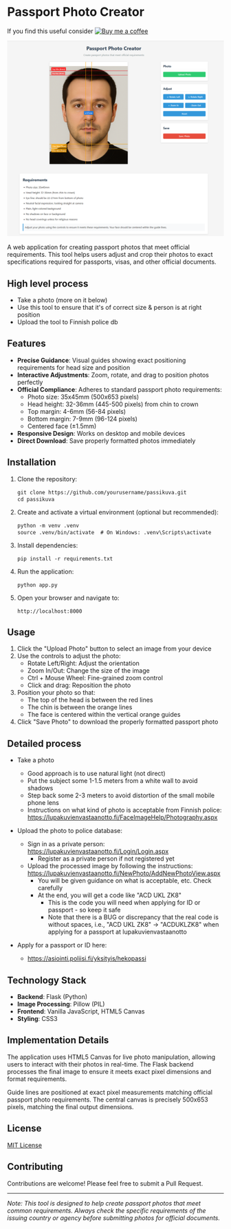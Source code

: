 # Passport Photo Creator
If you find this useful consider [![Buy me a coffee](https://storage.ko-fi.com/cdn/useruploads/a558000e-d26e-4f61-ad83-153e48aac7b4_65373672-3cb1-4b02-b5cc-989573f6284a.png)](https://ko-fi.com/rakoivun)


![Screenshot of the Passport Photo Creator application](Screenshot%202025-04-23%20170111.png)


A web application for creating passport photos that meet official requirements. This tool helps users adjust and crop their photos to exact specifications required for passports, visas, and other official documents.

## High level process
- Take a photo (more on it below)
- Use this tool to ensure that it's of correct size & person is at right position
- Upload the tool to Finnish police db

## Features

- **Precise Guidance**: Visual guides showing exact positioning requirements for head size and position
- **Interactive Adjustments**: Zoom, rotate, and drag to position photos perfectly
- **Official Compliance**: Adheres to standard passport photo requirements:
  - Photo size: 35x45mm (500x653 pixels)
  - Head height: 32-36mm (445-500 pixels) from chin to crown
  - Top margin: 4-6mm (56-84 pixels)
  - Bottom margin: 7-9mm (96-124 pixels)
  - Centered face (±1.5mm)
- **Responsive Design**: Works on desktop and mobile devices
- **Direct Download**: Save properly formatted photos immediately

## Installation

1. Clone the repository:
   ```
   git clone https://github.com/yourusername/passikuva.git
   cd passikuva
   ```

2. Create and activate a virtual environment (optional but recommended):
   ```
   python -m venv .venv
   source .venv/bin/activate  # On Windows: .venv\Scripts\activate
   ```

3. Install dependencies:
   ```
   pip install -r requirements.txt
   ```

4. Run the application:
   ```
   python app.py
   ```

5. Open your browser and navigate to:
   ```
   http://localhost:8000
   ```

## Usage

1. Click the "Upload Photo" button to select an image from your device
2. Use the controls to adjust the photo:
   - Rotate Left/Right: Adjust the orientation
   - Zoom In/Out: Change the size of the image
   - Ctrl + Mouse Wheel: Fine-grained zoom control
   - Click and drag: Reposition the photo
3. Position your photo so that:
   - The top of the head is between the red lines
   - The chin is between the orange lines
   - The face is centered within the vertical orange guides
4. Click "Save Photo" to download the properly formatted passport photo

## Detailed process

- Take a photo 
  - Good approach is to use natural light (not direct)
  - Put the subject some 1-1.5 meters from a white wall to avoid shadows
  - Step back some 2-3 meters to avoid distortion of the small mobile phone lens 
  - Instructions on what kind of photo is acceptable from Finnish police: https://lupakuvienvastaanotto.fi/FaceImageHelp/Photography.aspx

- Upload the photo to police database: 
  - Sign in as a private person: https://lupakuvienvastaanotto.fi/Login/Login.aspx
    - Register as a private person if not registered yet
  - Upload the processed image by following the instructions: https://lupakuvienvastaanotto.fi/NewPhoto/AddNewPhotoView.aspx
    - You will be given guidance on what is acceptable, etc. Check carefully
    - At the end, you will get a code like "ACD UKL ZK8" 
      - This is the code you will need when applying for ID or passport - so keep it safe
      - Note that there is a BUG or discrepancy that the real code is without spaces, i.e., "ACD UKL ZK8" -> "ACDUKLZK8" when applying for a passport at lupakuvienvastaanotto

- Apply for a passport or ID here: 
  - https://asiointi.poliisi.fi/yksityis/hekopassi

## Technology Stack

- **Backend**: Flask (Python)
- **Image Processing**: Pillow (PIL)
- **Frontend**: Vanilla JavaScript, HTML5 Canvas
- **Styling**: CSS3

## Implementation Details

The application uses HTML5 Canvas for live photo manipulation, allowing users to interact with their photos in real-time. The Flask backend processes the final image to ensure it meets exact pixel dimensions and format requirements.

Guide lines are positioned at exact pixel measurements matching official passport photo requirements. The central canvas is precisely 500x653 pixels, matching the final output dimensions.

## License

[MIT License](LICENSE)

## Contributing

Contributions are welcome! Please feel free to submit a Pull Request.

---

*Note: This tool is designed to help create passport photos that meet common requirements. Always check the specific requirements of the issuing country or agency before submitting photos for official documents.* 